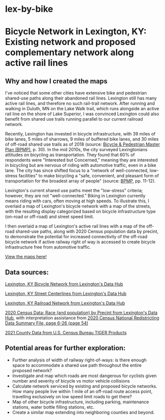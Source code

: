 # lex-by-bike

# Bicycle Network in Lexington, KY: Existing network and proposed complementary network along active rail lines

## Why and how I created the maps

I've noticed that some other cities have extensive bike and pedestrian shared-use paths along their abandoned rail lines. Lexington still has many active rail lines, and therefore no such rail-trail network. After running and walking in Duluth, MN on the Lake Walk trail, which runs alongside an active rail line on the shore of Lake Superior, I was convinced Lexington could also benefit from shared use trails running parallel to our current railroad network.

Recently, Lexington has invested in bicycle infrastructure, with 39 miles of bike lanes, 5 miles of sharrows, 9 miles of buffered bike lanes, and 30 miles of off-road shared use trails as of 2018 (source: [Bicycle & Pedestrian Master Plan (BPMP)](https://lexareampo.org/wp-content/uploads/2018/04/BPMP-Master-Plan-Reduced.pdf), p. 30). In the mid 2010s, the city surveyed Lexingtonians attitudes on bicycling as transportation. They found that 60% of respondents were "Interested but Concerned," meaning they are interested in bicycling but are nervous of riding with automotive traffic, even in a bike lane. The city has since shifted focus to a "network of well-connected, low-stress facilities" to make bicycling a "safe, convenient, and pleasant form of transportation for the broadest array of people" (source: [BPMP](https://lexareampo.org/wp-content/uploads/2018/04/BPMP-Master-Plan-Reduced.pdf), pp. 11-12).

Lexington's current shared use paths meet the "low-stress" criteria; however, they are not "well-connected." Biking in Lexington currently means riding with cars, often moving at high speeds. To illustrate this, I overlaid a map of Lexington's bicycle network with a map of the streets, with the resulting display categorized based on bicycle infrastructure type (on-road or off-road) and street speed limit.

I then overlaid a map of Lexington's active rail lines with a map of the off-road shared-use paths, along with 2020 Census population data by precint, to demonstrate the potential for increased connectivity of the off-road bicycle network if active railway right of way is accessed to create bicycle infrastructure free from automotive traffic. 

[View the maps here!](https://kristinsix.github.io/lex-by-bike/)

## Data sources:

[Lexington, KY Bicycle Network from Lexington's Data Hub](https://data-lfucg.hub.arcgis.com/datasets/9abe890a42b84cc383756be74db2cfcd_0/explore?location=38.048806%2C-84.470283%2C11.55)

[Lexington, KY Street Centerlines from Lexington's Data Hub](https://data.lexingtonky.gov/datasets/b0388c01870149c3987790659ac0b37f_0/explore?location=38.027669%2C-84.472968%2C11.55)

[Lexington, KY Railroad Network from Lexington's Data Hub](https://data-lfucg.hub.arcgis.com/datasets/7671e2d17391430ebca3e88e547a0cb0_0/explore?location=38.066533%2C-84.487066%2C12.61)  

[2020 Census Data: Race (and population) by Precint from Lexington's Data Hub](https://data-lfucg.hub.arcgis.com/datasets/8c1d1363e6ce4822b818a51469f4f502_0/explore?location=38.027931%2C-84.471929%2C11.53), with interpretation assistance from 
[2020 Census National Redistricting Data Summary File, page 6-26 (page 54)](https://www2.census.gov/programs-surveys/decennial/2020/technical-documentation/complete-tech-docs/summary-file/2020Census_PL94_171Redistricting_NationalTechDoc.pdf)

[2021 County Data from U.S. Census Bureau TIGER Products](https://www.census.gov/geographies/mapping-files/time-series/geo/cartographic-boundary.html)

## Potential areas for further exploration:

* Further analysis of width of railway right-of-ways: is there enough space to accommodate a shared use path throughout the entire proposed network?
* Investigate and map which roads are most dangerous for cyclists given number and severity of bicycle vs motor vehicle collisions 
* Calculate network serviced by existing and proposed bicycle networks. How many people live within 1 mile of an off-road route access point, travelling exclusively on low speed limit roads to get there?
* Map of other bicycle infrastructure, including parking, maintenance stations, water bottle filling stations, etc.
* Create a similar map extending into neighboring counties and beyond. 

